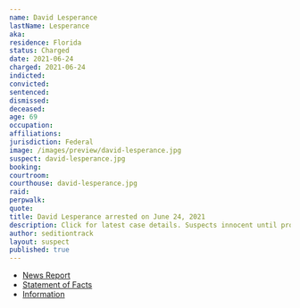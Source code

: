 ```yaml
---
name: David Lesperance
lastName: Lesperance
aka:
residence: Florida
status: Charged
date: 2021-06-24
charged: 2021-06-24
indicted:
convicted:
sentenced:
dismissed:
deceased:
age: 69
occupation:
affiliations:
jurisdiction: Federal
image: /images/preview/david-lesperance.jpg
suspect: david-lesperance.jpg
booking:
courtroom:
courthouse: david-lesperance.jpg
raid:
perpwalk:
quote:
title: David Lesperance arrested on June 24, 2021
description: Click for latest case details. Suspects innocent until proven guilty.
author: seditiontrack
layout: suspect
published: true
---
```


- [News Report](https://www.msn.com/en-us/news/crime/central-florida-man-arrested-in-connection-with-january-6-capitol-riot/ar-AALpHS2)
- [Statement of Facts](https://www.justice.gov/usao-dc/case-multi-defendant/file/1406091/download)
- [Information](https://www.justice.gov/usao-dc/case-multi-defendant/file/1418066/download)
